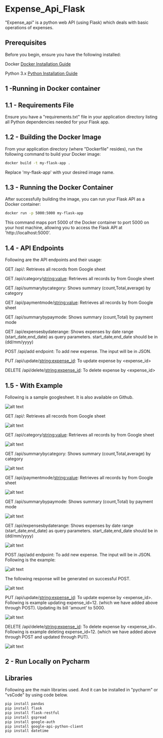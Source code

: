 # Expense_Api_Flask
"Expense_api"  is a python web API (using Flask) which deals with basic operations of expenses.

## Prerequisites
Before you begin, ensure you have the following installed:

Docker [Docker Installation Guide](https://docs.docker.com/engine/install/)


Python 3.x [Python Installation Guide](https://www.python.org/downloads/)


## 1 -Running in Docker container

## 1.1 - Requirements File
Ensure you have a "requirements.txt" file in your application directory listing all Python dependencies needed for your Flask app.

## 1.2 - Building the Docker Image
From your application directory (where "Dockerfile" resides), run the following command to build your Docker image:

```bash 
docker build -t my-flask-app .
```
Replace 'my-flask-app' with your desired image name.

## 1.3 - Running the Docker Container
After successfully building the image, you can run your Flask API as a Docker container:

```bash
docker run -p 5000:5000 my-flask-app
```

This command maps port 5000 of the Docker container to port 5000 on your host machine, allowing you to access the Flask API at 'http://localhost:5000'.

## 1.4 - API Endpoints
Following are the API endpoints and their usage:

GET /api/:                             Retrieves all records from Google sheet

GET /api/category/<string:value>:      Retrieves all records by <category> from Google sheet

GET /api/summarybycategory:            Shows summary (count,Total,average) by category

GET /api/paymentmode/<string:value>:   Retrieves all records by <paymentmode> from Google sheet

GET /api/summarybypaymode:             Shows summary (count,Total) by payment mode

GET /api/expensesbydaterange:          Shows expenses by date range (start_date,end_date) as query parameters. start_date,end_date should be in (dd/mm/yyyy)

POST /api/add endpoint:                To add new expense. The input will be in JSON.

PUT /api/update/<string:expense_id>:   To update expense by <expense_id>

DELETE /api/delete/<string:expense_id>: To delete expense by <expense_id>

##  1.5 - With Example

Following is a sample googlesheet. It is also available on Github.

![alt text](image-11.png)

GET /api/: Retrieves all records from Google sheet

![alt text](image.png) 


GET /api/category/<string:value>: Retrieves all records by <category> from Google sheet

![alt text](image-1.png)


GET /api/summarybycategory: Shows summary (count,Total,average) by category

![alt text](image-2.png)

GET /api/paymentmode/<string:value>: Retrieves all records by <paymentmode> from Google sheet

![alt text](image-3.png)

GET /api/summarybypaymode: Shows summary (count,Total) by payment mode

![alt text](image-4.png)

GET /api/expensesbydaterange: Shows expenses by date range (start_date,end_date) as query parameters. start_date,end_date should be in (dd/mm/yyyy)

![alt text](image-6.png)


POST /api/add endpoint: To add new expense. The input will be in JSON. Following is the example:

![alt text](image-7.png)

The following response will be generated on successful POST.

![alt text](image-8.png)


PUT /api/update/<string:expense_id>: To update expense by <expense_id>. Following is example updating expense_id=12. (which we have added above through POST). Updating its bill 'amount' to 5000.

![alt text](image-9.png)

DELETE /api/delete/<string:expense_id>: To delete expense by <expense_id>. Following is example deleting expense_id=12. (which we have added above through POST and updated through PUT).

![alt text](image-10.png)



## 2 - Run Locally on Pycharm
## Libraries
Following are the main libraries used. And it can be installed in "pycharm" or "vsCode" by using code below. 

```bash
pip install pandas
pip install flask
pip install flask-restful
pip install gspread
pip install google-auth
pip install google-api-python-client
pip install datetime
```














